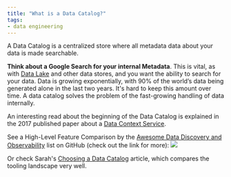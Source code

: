```yaml
---
title: "What is a Data Catalog?"
tags:
- data engineering
---
```

A Data Catalog is a centralized store where all metadata data about your data is made searchable.

**Think about a Google Search for your internal Metadata**. This is vital, as with [Data Lake](term/data%20lake.md) and other data stores, and you want the ability to search for your data. Data is growing exponentially, with 90% of the world’s data being generated alone in the last two years. It's hard to keep this amount over time. A data catalog solves the problem of the fast-growing handling of data internally.

An interesting read about the beginning of the Data Catalog is explained in the 2017 published paper about a [Data Context Service](http://cidrdb.org/cidr2017/papers/p111-hellerstein-cidr17.pdf).  

See a High-Level Feature Comparison by the [Awesome Data Discovery and Observability](https://github.com/opendatadiscovery/awesome-data-catalogs) list on GitHub (check out the link for more):
![](images/data-catalog-feature-comparison.png)

Or check Sarah's [Choosing a Data Catalog](https://sarahsnewsletter.substack.com/p/choosing-a-data-catalog) article, which compares the tooling landscape very well.



